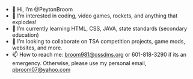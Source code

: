 - 👋 Hi, I’m @PeytonBroom
- 👀 I’m interested in coding, video games, rockets, and anything that explodes!
- 🌱 I’m currently learning HTML, CSS, JAVA, state standards (secondary education)
- 💞️ I’m looking to collaborate on TSA competition projects, game mods, websites, and more.
- 📫 How to reach me: broom981@ossdms.org or 601-818-3290 if its an emergency. Otherwise, please use my personal email, pbroom07@yahoo.com

<!---
PeytonBroom/PeytonBroom is a ✨ special ✨ repository because its `README.md` (this file) appears on your GitHub profile.
You can click the Preview link to take a look at your changes.
--->
